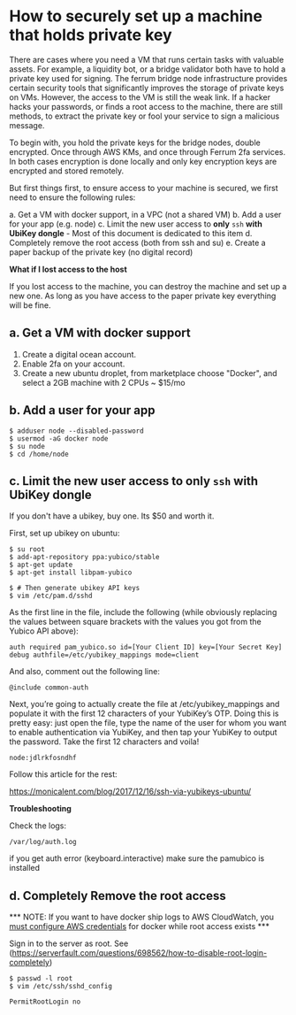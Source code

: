 
# How to securely set up a machine that holds private key

There are cases where you need a VM that runs certain tasks with valuable assets. For example, a liquidity bot, or a bridge validator both have to hold a private key used for signing. The ferrum bridge node infrastructure provides certain security tools that significantly improves the storage of private keys on VMs. However, the access to the VM is still the weak link. If a hacker hacks your passwords, or finds a root access to the machine, there are still methods, to extract the private key or fool your service to sign a malicious message.

To begin with, you hold the private keys for the bridge nodes, double encrypted. Once through AWS KMs, and once through Ferrum 2fa services. In both cases encryption is done locally and only key encryption keys are encrypted and stored remotely. 

But first things first, to ensure access to your machine is secured, we first need to ensure the following rules:

a. Get a VM with docker support, in a VPC (not a shared VM)
b. Add a user for your app (e.g. node)
c. Limit the new user access to **only** `ssh` **with UbiKey dongle** - Most of this document is dedicated to this item
d. Completely remove the root access (both from ssh and su)
e. Create a paper backup of the private key (no digital record)

**What if I lost access to the host**

If you  lost access to the machine, you can destroy the machine and set up a new one. As long as you have access to the paper private key everything will be fine.

## a. Get a VM with docker support

1. Create a digital ocean account.
2. Enable 2fa on your account.
3. Create a new ubuntu droplet, from marketplace choose "Docker", and select a 2GB machine with 2 CPUs ~ $15/mo

## b. Add a user for your app

```
$ adduser node --disabled-password
$ usermod -aG docker node
$ su node
$ cd /home/node
```

## c. Limit the new user access to **only** `ssh` **with UbiKey dongle**

If you don't have a ubikey, buy one. Its $50 and worth it.

First, set up ubikey on ubuntu:

```
$ su root
$ add-apt-repository ppa:yubico/stable
$ apt-get update
$ apt-get install libpam-yubico

$ # Then generate ubikey API keys
$ vim /etc/pam.d/sshd
```

As the first line in the file, include the following (while obviously replacing the values between square brackets with the values you got from the Yubico API above):

```
auth required pam_yubico.so id=[Your Client ID] key=[Your Secret Key] debug authfile=/etc/yubikey_mappings mode=client
```

And also, comment out the following line:

```
@include common-auth
```

Next, you’re going to actually create the file at /etc/yubikey_mappings and populate it with the first 12 characters of your YubiKey’s OTP. Doing this is pretty easy: just open the file, type the name of the user for whom you want to enable authentication via YubiKey, and then tap your YubiKey to output the password. Take the first 12 characters and voila!

```
node:jdlrkfosndhf
```

Follow this article for the rest:

https://monicalent.com/blog/2017/12/16/ssh-via-yubikeys-ubuntu/


**Troubleshooting**

Check the logs:

`/var/log/auth.log`

if you get auth error (keyboard.interactive) make sure the pamubico is installed

## d. Completely Remove the root access

*** NOTE: If you want to have docker ship logs to AWS CloudWatch, you [must configure AWS credentials](https://wdullaer.com/blog/2016/02/28/pass-credentials-to-the-awslogs-docker-logging-driver-on-ubuntu/) for docker while root access exists ***

Sign in to the server as root. See (https://serverfault.com/questions/698562/how-to-disable-root-login-completely)

```
$ passwd -l root
$ vim /etc/ssh/sshd_config

PermitRootLogin no
```
